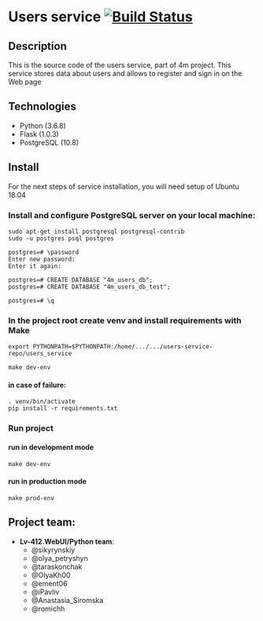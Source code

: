 # Users service [![Build Status](https://travis-ci.org/lv-412-python/users-service-repo.svg?branch=develop)](https://travis-ci.org/lv-412-python/users-service-repo)
## Description
This is the source code of the users service, part of 4m project. This service stores data about users and allows to register and sign in on the Web page

## Technologies
* Python (3.6.8)
* Flask (1.0.3)
* PostgreSQL (10.8)

## Install
For the next steps of service installation, you will need setup of Ubuntu 18.04

### Install and configure PostgreSQL server on your local machine:
```
sudo apt-get install postgresql postgresql-contrib
sudo -u postgres psql postgres

postgres=# \password
Enter new password:
Enter it again:

postgres=# CREATE DATABASE "4m_users_db";
postgres=# CREATE DATABASE "4m_users_db_test";

postgres=# \q
```


### In the project root create venv and install requirements with Make

```
export PYTHONPATH=$PYTHONPATH:/home/.../.../users-service-repo/users_service
```
```
make dev-env
```
#### in case of failure:
```
. venv/bin/activate
pip install -r requirements.txt
```

### Run project

#### run in development mode
```
make dev-env
```

#### run in production mode
```
make prod-env
```


## Project team:
* **Lv-412.WebUI/Python team**:
    - @sikyrynskiy
    - @olya_petryshyn
    - @taraskonchak
    - @OlyaKh00
    - @ement06
    - @iPavliv
    - @Anastasia_Siromska
    - @romichh
